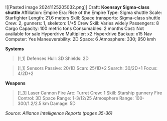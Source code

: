 ![[Pasted image 20241125205032.png]]
Craft: **Koensayr Sigma-class shuttle**
Affiliation: Empire
Era: Rise of the Empire
Type: Sigma shuttle
Scale: Starfighter
Length: 21.6 meters
Skill: Space transports:
Sigma-class shuttle
Crew: 2, gunners: 1,
skeleton: 1/+5
Crew Skill: Varies widely
Passengers: 8
Cargo Capacity: 100 metric tons
Consumables: 2 months
Cost: Not available for sale
Hyperdrive Multiplier: x2
Hyperdrive Backup: x15
Nav Computer: Yes
Maneuverability: 2D
Space: 6
Atmosphere: 330; 950 kmh

**Systems**
> [!_1] Defenses
> Hull: 3D
> Shields: 2D

> [!_1] Sensors
> Passive: 20/1D
> Scan: 25/1D+2
> Search: 30/2D+1
> Focus: 4/2D+2
> 

**Weapons**
> [!_3] Laser Cannon
> Fire Arc: Turret
> Crew: 1
> Skill: Starship gunnery
> Fire Control: 3D
> Space Range: 1-3/12/25
> Atmosphere Range: 100-300/1.2/2.5 km
> Damage: 5D


*Source: Alliance Intelligence Reports (pages 35-36)*

